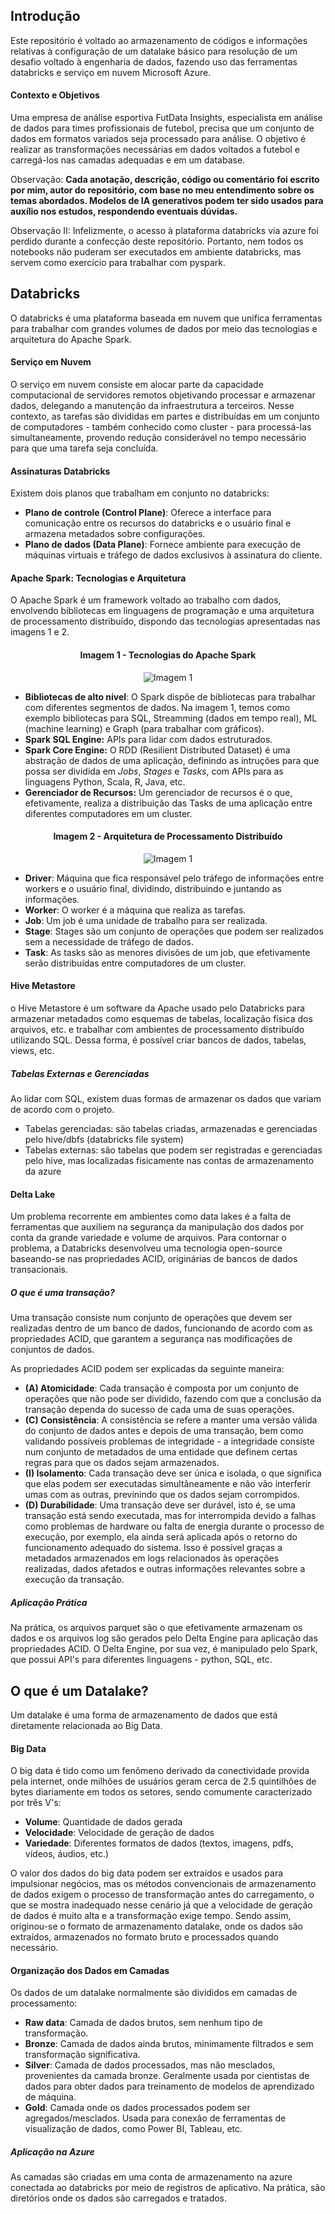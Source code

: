 ## Introdução

Este repositório é voltado ao armazenamento de códigos e informações relativas à configuração de um datalake básico para resolução de um desafio voltado à engenharia de dados, fazendo uso das ferramentas databricks e serviço em nuvem Microsoft Azure.

#### Contexto e Objetivos

Uma empresa de análise esportiva FutData Insights, especialista em análise de dados para times profissionais de futebol, precisa que um conjunto de dados em formatos variados seja processado para análise. O objetivo é realizar as transformações necessárias em dados voltados a futebol e carregá-los nas camadas adequadas e em um database.

Observação: **Cada anotação, descrição, código ou comentário foi escrito por mim, autor do repositório, com base no meu entendimento sobre os temas abordados. Modelos de IA generativos podem ter sido usados para auxílio nos estudos, respondendo eventuais dúvidas.**

Observação II: Infelizmente, o acesso à plataforma databricks via azure foi perdido durante a confecção deste repositório. Portanto, nem todos os notebooks não puderam ser executados em ambiente databricks, mas servem como exercício para trabalhar com pyspark.

## Databricks

O databricks é uma plataforma baseada em nuvem que unifica ferramentas para trabalhar com grandes volumes de dados por meio das tecnologias e arquitetura do Apache Spark.

#### Serviço em Nuvem

O serviço em nuvem consiste em alocar parte da capacidade computacional de servidores remotos objetivando processar e armazenar dados, delegando a manutenção da infraestrutura a terceiros. Nesse contexto, as tarefas são divididas em partes e distribuídas em um conjunto de computadores - também conhecido como cluster - para processá-las simultaneamente, provendo redução considerável no tempo necessário para que uma tarefa seja concluída.

#### Assinaturas Databricks

Existem dois planos que trabalham em conjunto no databricks:

- **Plano de controle (Control Plane)**: Oferece a interface para comunicação entre os recursos do databricks e o usuário final e armazena metadados sobre configurações.
- **Plano de dados (Data Plane)**: Fornece ambiente para execução de máquinas virtuais e tráfego de dados exclusivos à assinatura do cliente.

#### Apache Spark: Tecnologias e Arquitetura 

O Apache Spark é um framework voltado ao trabalho com dados, envolvendo bibliotecas em linguagens de programação e uma arquitetura de processamento distribuído, dispondo das tecnologias apresentadas nas imagens 1 e 2.


<div align="center"><h4>Imagem 1 - Tecnologias do Apache Spark</h4></div>
<div align="center"><img title="Imagem 1" src="https://github.com/guilhermyandrade/Datalake-Azure/blob/main/Imagens/Estrutura_spark.png" ></div>

- **Bibliotecas de alto nível**: O Spark dispõe de bibliotecas para trabalhar com diferentes segmentos de dados. Na imagem 1, temos como exemplo bibliotecas para SQL, Streamming (dados em tempo real), ML (machine learning) e Graph (para trabalhar com gráficos).
- **Spark SQL Engine:** APIs para lidar com dados estruturados.
- **Spark Core Engine:** O RDD (Resilient Distributed Dataset) é uma abstração de dados de uma aplicação, definindo as intruções para que possa ser dividida em *Jobs*, *Stages* e *Tasks*, com APIs para as linguagens Python, Scala, R, Java, etc.
- **Gerenciador de Recursos:** Um gerenciador de recursos é o que, efetivamente, realiza a distribuição das Tasks de uma aplicação entre diferentes computadores em um cluster.


<div align="center"><h4>Imagem 2 - Arquitetura de Processamento Distribuído</h4></div>
<div align="center"><img title="Imagem 1" src="https://github.com/guilhermyandrade/Datalake-Azure/blob/main/Imagens/Processamento_distribuido.png" ></div>

- **Driver**: Máquina que fica responsável pelo tráfego de informações entre workers e o usuário final, dividindo, distribuindo e juntando as informações.
- **Worker**: O worker é a máquina que realiza as tarefas.
- **Job**: Um job é uma unidade de trabalho para ser realizada.
- **Stage**: Stages são um conjunto de operações que podem ser realizados sem a necessidade de tráfego de dados.
- **Task**: As tasks são as menores divisões de um job, que efetivamente serão distribuídas entre computadores de um cluster.

#### Hive Metastore

o Hive Metastore é um software da Apache usado pelo Databricks para armazenar metadados como esquemas de tabelas, localização física dos arquivos, etc. e trabalhar com ambientes de processamento distribuído utilizando SQL. Dessa forma, é possível criar bancos de dados, tabelas, views, etc.

##### Tabelas Externas e Gerenciadas

Ao lidar com SQL, existem duas formas de armazenar os dados que variam de acordo com o projeto.

- Tabelas gerenciadas: são tabelas criadas, armazenadas e gerenciadas pelo hive/dbfs (databricks file system)
- Tabelas externas: são tabelas que podem ser registradas e gerenciadas pelo hive, mas localizadas fisicamente nas contas de armazenamento da azure

#### Delta Lake

Um problema recorrente em ambientes como data lakes é a falta de ferramentas que auxiliem na segurança da manipulação dos dados por conta da grande variedade e volume de arquivos. Para contornar o problema, a Databricks desenvolveu uma tecnologia open-source baseando-se nas propriedades ACID, originárias de bancos de dados transacionais.

##### O que é uma transação?
Uma transação consiste num conjunto de operações que devem ser realizadas dentro de um banco de dados, funcionando de acordo com as propriedades ACID, que garantem a segurança nas modificações de conjuntos de dados.

As propriedades ACID podem ser explicadas da seguinte maneira:

- **(A) Atomicidade**: Cada transação é composta por um conjunto de operações que não pode ser dividido, fazendo com que a conclusão da transação dependa do sucesso de cada uma de suas operações.
- **(C) Consistência**: A consistência se refere a manter uma versão válida do conjunto de dados antes e depois de uma transação, bem como validando possíveis problemas de integridade - a integridade consiste num conjunto de metadados de uma entidade que definem certas regras para que os dados sejam armazenados.
- **(I) Isolamento**: Cada transação deve ser única e isolada, o que significa que elas podem ser executadas simultâneamente e não vão interferir umas com as outras, previnindo que os dados sejam corrompidos.
- **(D) Durabilidade**: Uma transação deve ser durável, isto é, se uma transação está sendo executada, mas for interrompida devido a falhas como problemas de hardware ou falta de energia durante o processo de execução, por exemplo, ela ainda será aplicada após o retorno do funcionamento adequado do sistema. Isso é possível graças a metadados armazenados em logs relacionados às operações realizadas, dados afetados e outras informações relevantes sobre a execução da transação.

##### Aplicação Prática

Na prática, os arquivos parquet são o que efetivamente armazenam os dados e os arquivos log são gerados pelo Delta Engine para aplicação das propriedades ACID. O Delta Engine, por sua vez, é manipulado pelo Spark, que possui API's para diferentes linguagens - python, SQL, etc.

## O que é um Datalake?

Um datalake é uma forma de armazenamento de dados que está diretamente relacionada ao Big Data.

#### Big Data

O big data é tido como um fenômeno derivado da conectividade provida pela internet, onde milhões de usuários geram cerca de 2.5 quintilhões de bytes diariamente em todos os setores, sendo comumente caracterizado por três V's: 

- **Volume**: Quantidade de dados gerada
- **Velocidade**: Velocidade de geração de dados
- **Variedade**: Diferentes formatos de dados (textos, imagens, pdfs, vídeos, áudios, etc.)

O valor dos dados do big data podem ser extraídos e usados para impulsionar negócios, mas os métodos convencionais de armazenamento de dados exigem o processo de transformação antes do carregamento, o que se mostra inadequado nesse cenário já que a velocidade de geração de dados é muito alta e a transformação exige tempo. Sendo assim, originou-se o formato de armazenamento datalake, onde os dados são extraídos, armazenados no formato bruto e processados quando necessário.

#### Organização dos Dados em Camadas

Os dados de um datalake normalmente são divididos em camadas de processamento:

- **Raw data**: Camada de dados brutos, sem nenhum tipo de transformação.
- **Bronze**: Camada de dados ainda brutos, minimamente filtrados e sem transformação significativa.
- **Silver**: Camada de dados processados, mas não mesclados, provenientes da camada bronze. Geralmente usada por cientistas de dados para obter dados para treinamento de modelos de aprendizado de máquina.
- **Gold**: Camada onde os dados processados podem ser agregados/mesclados. Usada para conexão de ferramentas de visualização de dados, como Power BI, Tableau, etc.

##### Aplicação na Azure
As camadas são criadas em uma conta de armazenamento na azure conectada ao databricks por meio de registros de aplicativo. Na prática, são diretórios onde os dados são carregados e tratados.